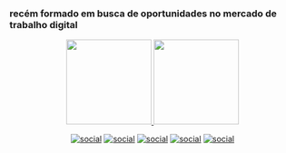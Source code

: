 ### recém formado em busca de oportunidades no mercado de trabalho digital

<div align="center">
  <a href="https://github.com/AmphitruoS">
    <img height="150em" src="https://github-readme-stats.vercel.app/api?username=AmphitruoS&count_private=true&include_all_commits=true&show_icons=true&theme=dracula&hide_border=false&show_owner=true"/>
    <img height="150em" src="https://github-readme-stats.vercel.app/api/top-langs/?username=AmphitruoS&theme=dracula&hide_border=false&&layout=compact"/>

[![social](https://img.shields.io/badge/Instagram-E4405F?style=for-the-badge&logo=instagram&logoColor=white)](https://instagram.com/famousinbr31)
[![social](https://img.shields.io/badge/YouTube-FF0000?style=for-the-badge&logo=youtube&logoColor=white)](https://www.youtube.com/channel/UCeznNSO5x7GeCojIdYIJ20Q)
[![social](https://img.shields.io/badge/Github-000000?style=for-the-badge&logo=github&logoColor=white)](https://github.com/AmphitruoS)
[![social](https://img.shields.io/badge/Discord-5769fe?style=for-the-badge&logo=discord&logoColor=white)](https://discord.gg/MBwQweb2ba)
[![social](https://img.shields.io/badge/LinkedIn-0000ff?style=for-thebadge&logo=linkedin&logoColor=white)](https://www.linkedin.com/in/guilherme-sousa-andrade-812580261)
